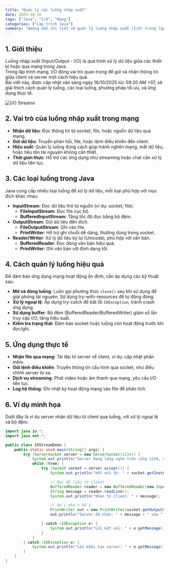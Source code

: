 ```yaml
---
title: "Quản lý các luồng nhập xuất"
date: 2025-10-16
tags: ["Java", "I/O", "Mạng"]
categories: ["Lập trình Java"]
summary: "Hướng dẫn chi tiết về quản lý luồng nhập xuất (I/O) trong lập trình mạng bằng Java, từ cơ bản đến ứng dụng nâng cao, cập nhật ngày 16/10/2025."
---
```


## 1. Giới thiệu

Luồng nhập xuất (Input/Output - I/O) là quá trình xử lý dữ liệu giữa các thiết bị hoặc qua mạng trong Java.  
Trong lập trình mạng, I/O đóng vai trò quan trọng để gửi và nhận thông tin giữa client và server một cách hiệu quả.  
Bài viết này, được cập nhật vào sáng ngày 16/10/2025 lúc 09:20 AM +07, sẽ giải thích cách quản lý luồng, các loại luồng, phương pháp tối ưu, và ứng dụng thực tế.

![I/O Streams](https://nhittt29.github.io/MyTechTales/images/io-streams.png "Luồng nhập xuất trong Java")

## 2. Vai trò của luồng nhập xuất trong mạng

- **Nhận dữ liệu**: Đọc thông tin từ socket, file, hoặc nguồn dữ liệu qua mạng.  
- **Gửi dữ liệu**: Truyền phản hồi, file, hoặc lệnh điều khiển đến client.  
- **Hiệu suất**: Quản lý luồng đúng cách giúp tránh nghẽn mạng, mất dữ liệu, hoặc tiêu tốn tài nguyên không cần thiết.  
- **Thời gian thực**: Hỗ trợ các ứng dụng như streaming hoặc chat cần xử lý dữ liệu liên tục.

## 3. Các loại luồng trong Java

Java cung cấp nhiều loại luồng để xử lý dữ liệu, mỗi loại phù hợp với mục đích khác nhau:

- **InputStream**: Đọc dữ liệu thô từ nguồn (ví dụ: socket, file).
  - **FileInputStream**: Đọc file cục bộ.
  - **BufferedInputStream**: Tăng tốc độ đọc bằng bộ đệm.
- **OutputStream**: Gửi dữ liệu đến đích.
  - **FileOutputStream**: Ghi vào file.
  - **PrintWriter**: Hỗ trợ ghi chuỗi dễ dàng, thường dùng trong socket.
- **Reader/Writer**: Xử lý dữ liệu ký tự (Unicode), phù hợp với văn bản.
  - **BufferedReader**: Đọc dòng văn bản hiệu quả.
  - **PrintWriter**: Ghi văn bản với định dạng tốt.

## 4. Cách quản lý luồng hiệu quả

Để đảm bảo ứng dụng mạng hoạt động ổn định, cần áp dụng các kỹ thuật sau:

- **Mở và đóng luồng**: Luôn gọi phương thức `close()` sau khi sử dụng để giải phóng tài nguyên. Sử dụng try-with-resources để tự động đóng.
- **Xử lý ngoại lệ**: Áp dụng try-catch để bắt lỗi `IOException`, tránh crash ứng dụng.
- **Sử dụng buffer**: Bộ đệm (BufferedReader/BufferedWriter) giảm số lần truy cập I/O, tăng hiệu suất.
- **Kiểm tra trạng thái**: Đảm bảo socket hoặc luồng còn hoạt động trước khi đọc/ghi.

## 5. Ứng dụng thực tế

- **Nhận file qua mạng**: Tải tệp từ server về client, ví dụ: cập nhật phần mềm.
- **Gửi lệnh điều khiển**: Truyền thông tin cấu hình qua socket, như điều chỉnh server từ xa.
- **Dịch vụ streaming**: Phát video hoặc âm thanh qua mạng, yêu cầu I/O liên tục.
- **Log hệ thống**: Ghi nhật ký hoạt động mạng vào file để phân tích.

## 6. Ví dụ minh họa

Dưới đây là ví dụ server nhận dữ liệu từ client qua luồng, với xử lý ngoại lệ và bộ đệm:

```java
import java.io.*;
import java.net.*;

public class IOStreamDemo {
    public static void main(String[] args) {
        try (ServerSocket server = new ServerSocket(1234)) {
            System.out.println("Server đang lắng nghe trên cổng 1234, cập nhật 16/10/2025 09:20 AM +07...");
            while (true) {
                try (Socket socket = server.accept()) {
                    System.out.println("Kết nối từ: " + socket.getInetAddress());

                    // Đọc dữ liệu từ client
                    BufferedReader reader = new BufferedReader(new InputStreamReader(socket.getInputStream()));
                    String message = reader.readLine();
                    System.out.println("Nhận từ client: " + message);

                    // Gửi phản hồi
                    PrintWriter out = new PrintWriter(socket.getOutputStream(), true);
                    out.println("Server đã nhận: " + message + " vào " + new java.util.Date());

                } catch (IOException e) {
                    System.out.println("Lỗi kết nối: " + e.getMessage());
                }
            }
        } catch (IOException e) {
            System.out.println("Lỗi khởi tạo server: " + e.getMessage());
        }
    }
}
